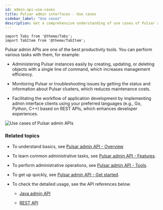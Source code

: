 ```yaml
---
id: admin-api-use-cases
title: Pulsar admin interfaces - Use cases
sidebar_label: "Use cases"
description: Get a comprehensive understanding of use cases of Pulsar admin APIs.
---
```


````mdx-code-block
import Tabs from '@theme/Tabs';
import TabItem from '@theme/TabItem';
````

Pulsar admin APIs are one of the best productivity tools. You can perform various tasks with them, for example:

- Administering Pulsar instances easily by creating, updating, or deleting objects with a single line of command, which increases management efficiency.

- Monitoring Pulsar or troubleshooting issues by getting the status and information about Pulsar clusters, which reduces maintenance costs.

- Facilitating the workflow of application development by implementing admin interface clients using your preferred languages (e.g., Go, Python, C++) based on REST APIs, which enhances developer experiences.

![Use cases of Pulsar admin APIs](/assets/admin-api-use-cases.svg)

### Related topics

- To understand basics, see [Pulsar admin API - Overview](admin-api-overview.md)

- To learn common administrative tasks, see [Pulsar admin API - Features](admin-api-features.md).

- To perform administrative operations, see [Pulsar admin API - Tools](admin-api-tools.md).

- To get up quickly, see [Pulsar admin API - Get started](admin-get-started.md).

- To check the detailed usage, see the API references below.

  - [Java admin API](/api/admin/)

  - [REST API](reference-rest-api-overview.md)
